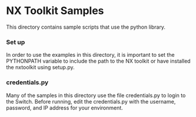 # NX Toolkit Samples #

This directory contains sample scripts that use the python library.

### Set up ###

In order to use the examples in this directory, it is important to set the PYTHONPATH variable to include the path to the NX toolkit or have installed the nxtoolkit using setup.py.

### credentials.py ###
Many of the samples in this directory use the file credentials.py to login to the Switch.  Before running, edit the credentials.py with the username, password, and IP address for your environment.

